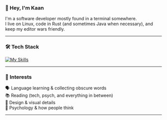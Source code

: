 ### 👋 Hey, I'm Kaan

I'm a software developer mostly found in a terminal somewhere.  
I live on Linux, code in Rust (and sometimes Java when necessary), and keep my editor wars friendly.  

---

### 🛠️ Tech Stack  
[![My Skills](https://skillicons.dev/icons?i=linux,neovim,rust,java,spring&perline=6)](https://skillicons.dev)

---

### 🎯 Interests  
🗣️ Language learning & collecting obscure words  
📚 Reading (tech, psych, and everything in between)  
🎨 Design & visual details  
🧠 Psychology & how people think  

---
